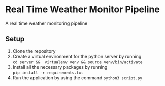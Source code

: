 # Real Time Weather Monitor Pipeline
A real time weather monitoring pipeline 

## Setup

1. Clone the repository
2. Create a virtual environment for the python server by running\
  ```cd server &&  virtualenv venv && source venv/bin/activate```
3. Install all the necessary packages by running\
   ```pip install -r requirements.txt```
4. Run the application by using the command
   ```python3 script.py```
   
